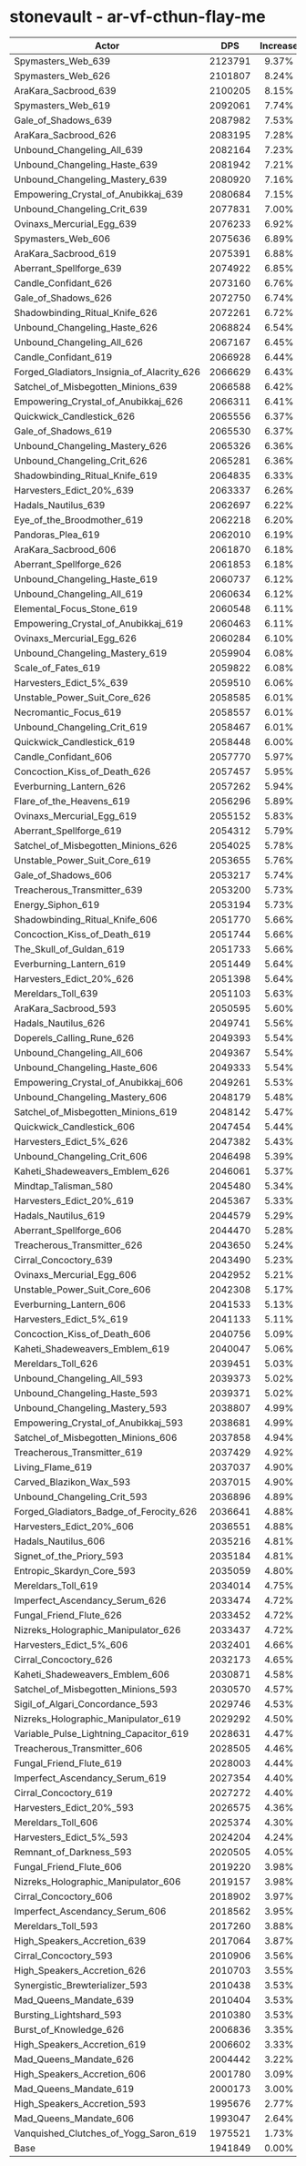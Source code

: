 # stonevault - ar-vf-cthun-flay-me
| Actor | DPS | Increase |
|---|:---:|:---:|
|Spymasters_Web_639|2123791|9.37%|
|Spymasters_Web_626|2101807|8.24%|
|AraKara_Sacbrood_639|2100205|8.15%|
|Spymasters_Web_619|2092061|7.74%|
|Gale_of_Shadows_639|2087982|7.53%|
|AraKara_Sacbrood_626|2083195|7.28%|
|Unbound_Changeling_All_639|2082164|7.23%|
|Unbound_Changeling_Haste_639|2081942|7.21%|
|Unbound_Changeling_Mastery_639|2080920|7.16%|
|Empowering_Crystal_of_Anubikkaj_639|2080684|7.15%|
|Unbound_Changeling_Crit_639|2077831|7.00%|
|Ovinaxs_Mercurial_Egg_639|2076233|6.92%|
|Spymasters_Web_606|2075636|6.89%|
|AraKara_Sacbrood_619|2075391|6.88%|
|Aberrant_Spellforge_639|2074922|6.85%|
|Candle_Confidant_626|2073160|6.76%|
|Gale_of_Shadows_626|2072750|6.74%|
|Shadowbinding_Ritual_Knife_626|2072261|6.72%|
|Unbound_Changeling_Haste_626|2068824|6.54%|
|Unbound_Changeling_All_626|2067167|6.45%|
|Candle_Confidant_619|2066928|6.44%|
|Forged_Gladiators_Insignia_of_Alacrity_626|2066629|6.43%|
|Satchel_of_Misbegotten_Minions_639|2066588|6.42%|
|Empowering_Crystal_of_Anubikkaj_626|2066311|6.41%|
|Quickwick_Candlestick_626|2065556|6.37%|
|Gale_of_Shadows_619|2065530|6.37%|
|Unbound_Changeling_Mastery_626|2065326|6.36%|
|Unbound_Changeling_Crit_626|2065281|6.36%|
|Shadowbinding_Ritual_Knife_619|2064835|6.33%|
|Harvesters_Edict_20%_639|2063337|6.26%|
|Hadals_Nautilus_639|2062697|6.22%|
|Eye_of_the_Broodmother_619|2062218|6.20%|
|Pandoras_Plea_619|2062010|6.19%|
|AraKara_Sacbrood_606|2061870|6.18%|
|Aberrant_Spellforge_626|2061853|6.18%|
|Unbound_Changeling_Haste_619|2060737|6.12%|
|Unbound_Changeling_All_619|2060634|6.12%|
|Elemental_Focus_Stone_619|2060548|6.11%|
|Empowering_Crystal_of_Anubikkaj_619|2060463|6.11%|
|Ovinaxs_Mercurial_Egg_626|2060284|6.10%|
|Unbound_Changeling_Mastery_619|2059904|6.08%|
|Scale_of_Fates_619|2059822|6.08%|
|Harvesters_Edict_5%_639|2059510|6.06%|
|Unstable_Power_Suit_Core_626|2058585|6.01%|
|Necromantic_Focus_619|2058557|6.01%|
|Unbound_Changeling_Crit_619|2058467|6.01%|
|Quickwick_Candlestick_619|2058448|6.00%|
|Candle_Confidant_606|2057770|5.97%|
|Concoction_Kiss_of_Death_626|2057457|5.95%|
|Everburning_Lantern_626|2057262|5.94%|
|Flare_of_the_Heavens_619|2056296|5.89%|
|Ovinaxs_Mercurial_Egg_619|2055152|5.83%|
|Aberrant_Spellforge_619|2054312|5.79%|
|Satchel_of_Misbegotten_Minions_626|2054025|5.78%|
|Unstable_Power_Suit_Core_619|2053655|5.76%|
|Gale_of_Shadows_606|2053217|5.74%|
|Treacherous_Transmitter_639|2053200|5.73%|
|Energy_Siphon_619|2053194|5.73%|
|Shadowbinding_Ritual_Knife_606|2051770|5.66%|
|Concoction_Kiss_of_Death_619|2051744|5.66%|
|The_Skull_of_Guldan_619|2051733|5.66%|
|Everburning_Lantern_619|2051449|5.64%|
|Harvesters_Edict_20%_626|2051398|5.64%|
|Mereldars_Toll_639|2051103|5.63%|
|AraKara_Sacbrood_593|2050595|5.60%|
|Hadals_Nautilus_626|2049741|5.56%|
|Doperels_Calling_Rune_626|2049393|5.54%|
|Unbound_Changeling_All_606|2049367|5.54%|
|Unbound_Changeling_Haste_606|2049333|5.54%|
|Empowering_Crystal_of_Anubikkaj_606|2049261|5.53%|
|Unbound_Changeling_Mastery_606|2048179|5.48%|
|Satchel_of_Misbegotten_Minions_619|2048142|5.47%|
|Quickwick_Candlestick_606|2047454|5.44%|
|Harvesters_Edict_5%_626|2047382|5.43%|
|Unbound_Changeling_Crit_606|2046498|5.39%|
|Kaheti_Shadeweavers_Emblem_626|2046061|5.37%|
|Mindtap_Talisman_580|2045480|5.34%|
|Harvesters_Edict_20%_619|2045367|5.33%|
|Hadals_Nautilus_619|2044579|5.29%|
|Aberrant_Spellforge_606|2044470|5.28%|
|Treacherous_Transmitter_626|2043650|5.24%|
|Cirral_Concoctory_639|2043490|5.23%|
|Ovinaxs_Mercurial_Egg_606|2042952|5.21%|
|Unstable_Power_Suit_Core_606|2042308|5.17%|
|Everburning_Lantern_606|2041533|5.13%|
|Harvesters_Edict_5%_619|2041133|5.11%|
|Concoction_Kiss_of_Death_606|2040756|5.09%|
|Kaheti_Shadeweavers_Emblem_619|2040047|5.06%|
|Mereldars_Toll_626|2039451|5.03%|
|Unbound_Changeling_All_593|2039373|5.02%|
|Unbound_Changeling_Haste_593|2039371|5.02%|
|Unbound_Changeling_Mastery_593|2038807|4.99%|
|Empowering_Crystal_of_Anubikkaj_593|2038681|4.99%|
|Satchel_of_Misbegotten_Minions_606|2037858|4.94%|
|Treacherous_Transmitter_619|2037429|4.92%|
|Living_Flame_619|2037037|4.90%|
|Carved_Blazikon_Wax_593|2037015|4.90%|
|Unbound_Changeling_Crit_593|2036896|4.89%|
|Forged_Gladiators_Badge_of_Ferocity_626|2036641|4.88%|
|Harvesters_Edict_20%_606|2036551|4.88%|
|Hadals_Nautilus_606|2035216|4.81%|
|Signet_of_the_Priory_593|2035184|4.81%|
|Entropic_Skardyn_Core_593|2035059|4.80%|
|Mereldars_Toll_619|2034014|4.75%|
|Imperfect_Ascendancy_Serum_626|2033474|4.72%|
|Fungal_Friend_Flute_626|2033452|4.72%|
|Nizreks_Holographic_Manipulator_626|2033437|4.72%|
|Harvesters_Edict_5%_606|2032401|4.66%|
|Cirral_Concoctory_626|2032173|4.65%|
|Kaheti_Shadeweavers_Emblem_606|2030871|4.58%|
|Satchel_of_Misbegotten_Minions_593|2030570|4.57%|
|Sigil_of_Algari_Concordance_593|2029746|4.53%|
|Nizreks_Holographic_Manipulator_619|2029292|4.50%|
|Variable_Pulse_Lightning_Capacitor_619|2028631|4.47%|
|Treacherous_Transmitter_606|2028505|4.46%|
|Fungal_Friend_Flute_619|2028003|4.44%|
|Imperfect_Ascendancy_Serum_619|2027354|4.40%|
|Cirral_Concoctory_619|2027272|4.40%|
|Harvesters_Edict_20%_593|2026575|4.36%|
|Mereldars_Toll_606|2025374|4.30%|
|Harvesters_Edict_5%_593|2024204|4.24%|
|Remnant_of_Darkness_593|2020505|4.05%|
|Fungal_Friend_Flute_606|2019220|3.98%|
|Nizreks_Holographic_Manipulator_606|2019157|3.98%|
|Cirral_Concoctory_606|2018902|3.97%|
|Imperfect_Ascendancy_Serum_606|2018562|3.95%|
|Mereldars_Toll_593|2017260|3.88%|
|High_Speakers_Accretion_639|2017064|3.87%|
|Cirral_Concoctory_593|2010906|3.56%|
|High_Speakers_Accretion_626|2010703|3.55%|
|Synergistic_Brewterializer_593|2010438|3.53%|
|Mad_Queens_Mandate_639|2010404|3.53%|
|Bursting_Lightshard_593|2010380|3.53%|
|Burst_of_Knowledge_626|2006836|3.35%|
|High_Speakers_Accretion_619|2006602|3.33%|
|Mad_Queens_Mandate_626|2004442|3.22%|
|High_Speakers_Accretion_606|2001780|3.09%|
|Mad_Queens_Mandate_619|2000173|3.00%|
|High_Speakers_Accretion_593|1995676|2.77%|
|Mad_Queens_Mandate_606|1993047|2.64%|
|Vanquished_Clutches_of_Yogg_Saron_619|1975521|1.73%|
|Base|1941849|0.00%|
